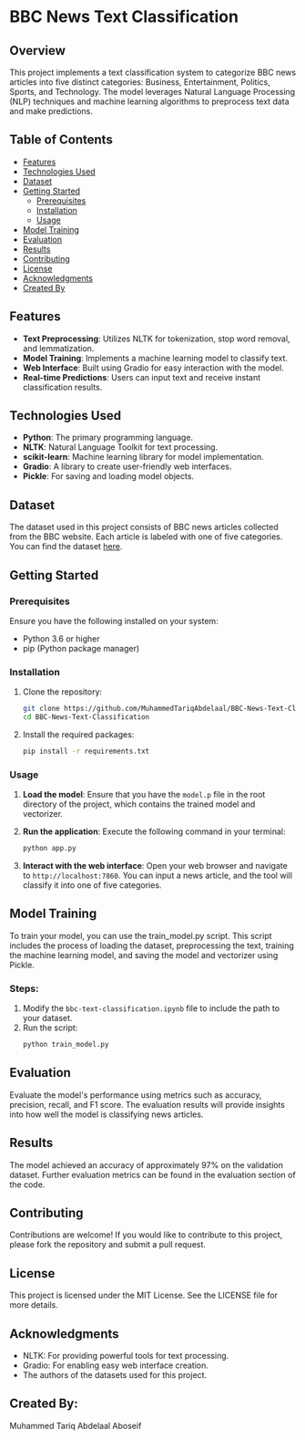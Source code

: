 # BBC News Text Classification

## Overview

This project implements a text classification system to categorize BBC news articles into five distinct categories: Business, Entertainment, Politics, Sports, and Technology. The model leverages Natural Language Processing (NLP) techniques and machine learning algorithms to preprocess text data and make predictions.

## Table of Contents

- [Features](#features)
- [Technologies Used](#technologies-used)
- [Dataset](#dataset)
- [Getting Started](#getting-started)
  - [Prerequisites](#prerequisites)
  - [Installation](#installation)
  - [Usage](#usage)
- [Model Training](#model-training)
- [Evaluation](#evaluation)
- [Results](#results)
- [Contributing](#contributing)
- [License](#license)
- [Acknowledgments](#acknowledgments)
- [Created By](#created-by)

## Features

- **Text Preprocessing**: Utilizes NLTK for tokenization, stop word removal, and lemmatization.
- **Model Training**: Implements a machine learning model to classify text.
- **Web Interface**: Built using Gradio for easy interaction with the model.
- **Real-time Predictions**: Users can input text and receive instant classification results.

## Technologies Used

- **Python**: The primary programming language.
- **NLTK**: Natural Language Toolkit for text processing.
- **scikit-learn**: Machine learning library for model implementation.
- **Gradio**: A library to create user-friendly web interfaces.
- **Pickle**: For saving and loading model objects.

## Dataset

The dataset used in this project consists of BBC news articles collected from the BBC website. Each article is labeled with one of five categories. You can find the dataset [here](https://www.bbc.co.uk/news/).

## Getting Started

### Prerequisites

Ensure you have the following installed on your system:

- Python 3.6 or higher
- pip (Python package manager)

### Installation

1. Clone the repository:
   ```bash
   git clone https://github.com/MuhammedTariqAbdelaal/BBC-News-Text-Classification.git
   cd BBC-News-Text-Classification

2. Install the required packages:
   ```bash
   pip install -r requirements.txt

### Usage

1. **Load the model**: Ensure that you have the `model.p` file in the root directory of the project, which contains the trained model and vectorizer.

2. **Run the application**: Execute the following command in your terminal:
   ```bash
   python app.py
   
3. **Interact with the web interface**: Open your web browser and navigate to `http://localhost:7860`. You can input a news article, and the tool will classify it into one of five categories.

## Model Training

To train your model, you can use the train_model.py script. This script includes the process of loading the dataset, preprocessing the text, training the machine learning model, and saving the model and vectorizer using Pickle.

### Steps:

1. Modify the `bbc-text-classification.ipynb` file to include the path to your dataset.
2. Run the script:
     ```bash
     python train_model.py

## Evaluation

Evaluate the model's performance using metrics such as accuracy, precision, recall, and F1 score. The evaluation results will provide insights into how well the model is classifying news articles.

## Results

The model achieved an accuracy of approximately 97% on the validation dataset. Further evaluation metrics can be found in the evaluation section of the code.

## Contributing

Contributions are welcome! If you would like to contribute to this project, please fork the repository and submit a pull request.

## License

This project is licensed under the MIT License. See the LICENSE file for more details.

## Acknowledgments

- NLTK: For providing powerful tools for text processing.
- Gradio: For enabling easy web interface creation.
- The authors of the datasets used for this project.

## Created By: 

Muhammed Tariq Abdelaal Aboseif
